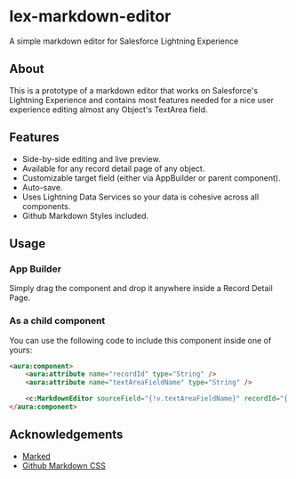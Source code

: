 # lex-markdown-editor
A simple markdown editor for Salesforce Lightning Experience

## About

This is a prototype of a markdown editor that works on Salesforce's Lightning Experience and contains most 
features needed for a nice user experience editing almost any Object's TextArea field.

## Features

* Side-by-side editing and live preview.
* Available for any record detail page of any object.
* Customizable target field (either via AppBuilder or parent component).
* Auto-save.
* Uses Lightning Data Services so your data is cohesive across all components.
* Github Markdown Styles included.

## Usage

### App Builder

Simply drag the component and drop it anywhere inside a Record Detail Page. 

### As a child component

You can use the following code to include this component inside one of yours:

```html
<aura:component>
    <aura:attribute name="recordId" type="String" />
    <aura:attribute name="textAreaFieldName" type="String" />

    <c:MarkdownEditor sourceField="{!v.textAreaFieldName}" recordId="{!v.recordId}"/>
</aura:component>
```


## Acknowledgements

* [Marked](https://github.com/markedjs/marked )
* [Github Markdown CSS](https://github.com/sindresorhus/github-markdown-css/)